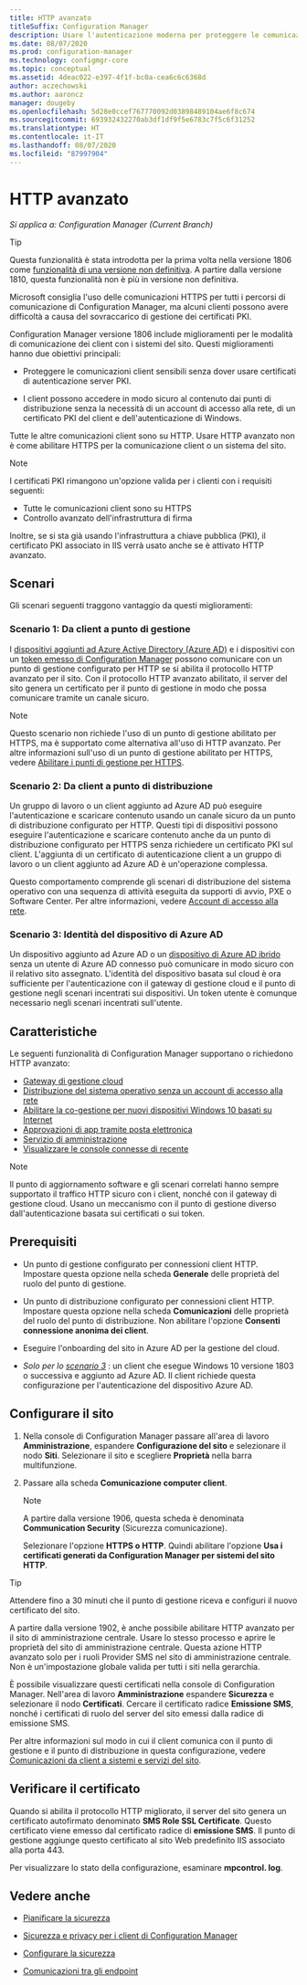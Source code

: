 ```yaml
---
title: HTTP avanzato
titleSuffix: Configuration Manager
description: Usare l'autenticazione moderna per proteggere le comunicazioni client senza dover usare certificati PKI.
ms.date: 08/07/2020
ms.prod: configuration-manager
ms.technology: configmgr-core
ms.topic: conceptual
ms.assetid: 4deac022-e397-4f1f-bc0a-cea6c6c6368d
author: aczechowski
ms.author: aaroncz
manager: dougeby
ms.openlocfilehash: 5d28e0ccef767770092d03898489104ae6f8c674
ms.sourcegitcommit: 693932432270ab3df1df9f5e6783c7f5c6f31252
ms.translationtype: HT
ms.contentlocale: it-IT
ms.lasthandoff: 08/07/2020
ms.locfileid: "87997904"
---
```

# <a name="enhanced-http"></a>HTTP avanzato

*Si applica a: Configuration Manager (Current Branch)*

<!--1356889,1358460-->

> [!Tip]  
> Questa funzionalità è stata introdotta per la prima volta nella versione 1806 come [funzionalità di una versione non definitiva](../../servers/manage/pre-release-features.md). A partire dalla versione 1810, questa funzionalità non è più in versione non definitiva.  

Microsoft consiglia l'uso delle comunicazioni HTTPS per tutti i percorsi di comunicazione di Configuration Manager, ma alcuni clienti possono avere difficoltà a causa del sovraccarico di gestione dei certificati PKI.

Configuration Manager versione 1806 include miglioramenti per le modalità di comunicazione dei client con i sistemi del sito. Questi miglioramenti hanno due obiettivi principali:  

- Proteggere le comunicazioni client sensibili senza dover usare certificati di autenticazione server PKI.  

- I client possono accedere in modo sicuro al contenuto dai punti di distribuzione senza la necessità di un account di accesso alla rete, di un certificato PKI del client e dell'autenticazione di Windows.  

Tutte le altre comunicazioni client sono su HTTP. Usare HTTP avanzato non è come abilitare HTTPS per la comunicazione client o un sistema del sito.<!-- SCCMDocs issue #1212 -->

> [!Note]  
> I certificati PKI rimangono un'opzione valida per i clienti con i requisiti seguenti:  
>
> - Tutte le comunicazioni client sono su HTTPS  
> - Controllo avanzato dell'infrastruttura di firma
>
> Inoltre, se si sta già usando l'infrastruttura a chiave pubblica (PKI), il certificato PKI associato in IIS verrà usato anche se è attivato HTTP avanzato.



## <a name="scenarios"></a><a name="bkmk_scenario"></a> Scenari

Gli scenari seguenti traggono vantaggio da questi miglioramenti:  

### <a name="scenario-1-client-to-management-point"></a><a name="bkmk_scenario1"></a> Scenario 1: Da client a punto di gestione

<!--1356889-->
I [dispositivi aggiunti ad Azure Active Directory (Azure AD)](/azure/active-directory/devices/concept-azure-ad-join) e i dispositivi con un [token emesso di Configuration Manager](../../clients/deploy/deploy-clients-cmg-token.md) possono comunicare con un punto di gestione configurato per HTTP se si abilita il protocollo HTTP avanzato per il sito. Con il protocollo HTTP avanzato abilitato, il server del sito genera un certificato per il punto di gestione in modo che possa comunicare tramite un canale sicuro.

> [!Note]  
> Questo scenario non richiede l'uso di un punto di gestione abilitato per HTTPS, ma è supportato come alternativa all'uso di HTTP avanzato. Per altre informazioni sull'uso di un punto di gestione abilitato per HTTPS, vedere [Abilitare i punti di gestione per HTTPS](../../clients/manage/cmg/certificates-for-cloud-management-gateway.md#bkmk_mphttps).  

### <a name="scenario-2-client-to-distribution-point"></a><a name="bkmk_scenario2"></a> Scenario 2: Da client a punto di distribuzione

<!--1358228-->
Un gruppo di lavoro o un client aggiunto ad Azure AD può eseguire l'autenticazione e scaricare contenuto usando un canale sicuro da un punto di distribuzione configurato per HTTP. Questi tipi di dispositivi possono eseguire l'autenticazione e scaricare contenuto anche da un punto di distribuzione configurato per HTTPS senza richiedere un certificato PKI sul client. L'aggiunta di un certificato di autenticazione client a un gruppo di lavoro o un client aggiunto ad Azure AD è un'operazione complessa.

Questo comportamento comprende gli scenari di distribuzione del sistema operativo con una sequenza di attività eseguita da supporti di avvio, PXE o Software Center. Per altre informazioni, vedere [Account di accesso alla rete](accounts.md#network-access-account).<!--1358278-->

### <a name="scenario-3-azure-ad-device-identity"></a><a name="bkmk_scenario3"></a> Scenario 3: Identità del dispositivo di Azure AD

<!--1358460-->
Un dispositivo aggiunto ad Azure AD o un [dispositivo di Azure AD ibrido](/azure/active-directory/devices/concept-azure-ad-join-hybrid) senza un utente di Azure AD connesso può comunicare in modo sicuro con il relativo sito assegnato. L'identità del dispositivo basata sul cloud è ora sufficiente per l'autenticazione con il gateway di gestione cloud e il punto di gestione negli scenari incentrati sui dispositivi. Un token utente è comunque necessario negli scenari incentrati sull'utente.  


## <a name="features"></a>Caratteristiche

Le seguenti funzionalità di Configuration Manager supportano o richiedono HTTP avanzato:

- [Gateway di gestione cloud](../../clients/manage/cmg/plan-cloud-management-gateway.md)
- [Distribuzione del sistema operativo senza un account di accesso alla rete](../../../osd/plan-design/planning-considerations-for-automating-tasks.md#enhanced-http)
- [Abilitare la co-gestione per nuovi dispositivi Windows 10 basati su Internet](../../../comanage/tutorial-co-manage-new-devices.md)
- [Approvazioni di app tramite posta elettronica](../../../apps/deploy-use/app-approval.md#bkmk_email-approve)
- [Servizio di amministrazione](../../../develop/adminservice/overview.md)
- [Visualizzare le console connesse di recente](../../servers/manage/admin-console.md#bkmk_viewconnected)

> [!Note]  
> Il punto di aggiornamento software e gli scenari correlati hanno sempre supportato il traffico HTTP sicuro con i client, nonché con il gateway di gestione cloud. Usano un meccanismo con il punto di gestione diverso dall'autenticazione basata sui certificati o sui token.<!-- SCCMDocs issue #1148 -->


## <a name="prerequisites"></a>Prerequisiti  

- Un punto di gestione configurato per connessioni client HTTP. Impostare questa opzione nella scheda **Generale** delle proprietà del ruolo del punto di gestione.  

- Un punto di distribuzione configurato per connessioni client HTTP. Impostare questa opzione nella scheda **Comunicazioni** delle proprietà del ruolo del punto di distribuzione. Non abilitare l'opzione **Consenti connessione anonima dei client**.  

- Eseguire l'onboarding del sito in Azure AD per la gestione del cloud.  

- *Solo per lo [scenario 3](#bkmk_scenario3)* : un client che esegue Windows 10 versione 1803 o successiva e aggiunto ad Azure AD. Il client richiede questa configurazione per l'autenticazione del dispositivo Azure AD.<!-- SCCMDocs issue 1126 -->


## <a name="configure-the-site"></a>Configurare il sito

1. Nella console di Configuration Manager passare all'area di lavoro **Amministrazione**, espandere **Configurazione del sito** e selezionare il nodo **Siti**. Selezionare il sito e scegliere **Proprietà** nella barra multifunzione.  

2. Passare alla scheda **Comunicazione computer client**.

    > [!Note]
    > A partire dalla versione 1906, questa scheda è denominata **Communication Security** (Sicurezza comunicazione).<!-- SCCMDocs#1645 -->  

    Selezionare l'opzione **HTTPS o HTTP**. Quindi abilitare l'opzione **Usa i certificati generati da Configuration Manager per sistemi del sito HTTP**.

> [!Tip]
> Attendere fino a 30 minuti che il punto di gestione riceva e configuri il nuovo certificato del sito.

<!--3798957-->
A partire dalla versione 1902, è anche possibile abilitare HTTP avanzato per il sito di amministrazione centrale. Usare lo stesso processo e aprire le proprietà del sito di amministrazione centrale. Questa azione HTTP avanzato solo per i ruoli Provider SMS nel sito di amministrazione centrale. Non è un'impostazione globale valida per tutti i siti nella gerarchia.

È possibile visualizzare questi certificati nella console di Configuration Manager. Nell'area di lavoro **Amministrazione** espandere **Sicurezza** e selezionare il nodo **Certificati**. Cercare il certificato radice **Emissione SMS**, nonché i certificati di ruolo del server del sito emessi dalla radice di emissione SMS.

Per altre informazioni sul modo in cui il client comunica con il punto di gestione e il punto di distribuzione in questa configurazione, vedere [Comunicazioni da client a sistemi e servizi del sito](communications-between-endpoints.md#Planning_Client_to_Site_System).

## <a name="validate-the-certificate"></a>Verificare il certificato

Quando si abilita il protocollo HTTP migliorato, il server del sito genera un certificato autofirmato denominato **SMS Role SSL Certificate**. Questo certificato viene emesso dal certificato radice di **emissione SMS**. Il punto di gestione aggiunge questo certificato al sito Web predefinito IIS associato alla porta 443.

Per visualizzare lo stato della configurazione, esaminare **mpcontrol. log**.

## <a name="see-also"></a>Vedere anche

- [Pianificare la sicurezza](../security/plan-for-security.md)  

- [Sicurezza e privacy per i client di Configuration Manager](../../clients/deploy/plan/security-and-privacy-for-clients.md)  

- [Configurare la sicurezza](../security/configure-security.md)  

- [Comunicazioni tra gli endpoint](communications-between-endpoints.md)  
